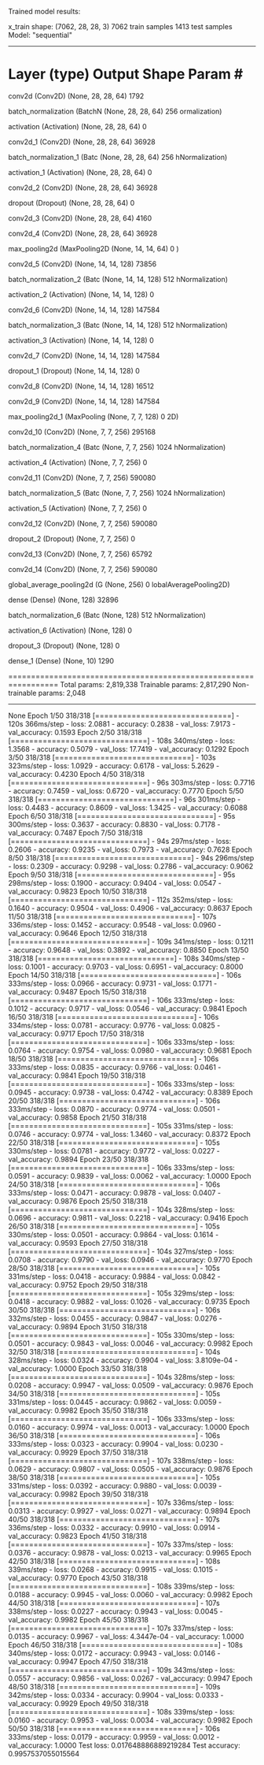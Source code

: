 Trained model results: 

x_train shape: (7062, 28, 28, 3)
7062 train samples
1413 test samples
Model: "sequential"
_________________________________________________________________
 Layer (type)                Output Shape              Param #
=================================================================
 conv2d (Conv2D)             (None, 28, 28, 64)        1792

 batch_normalization (BatchN  (None, 28, 28, 64)       256
 ormalization)

 activation (Activation)     (None, 28, 28, 64)        0

 conv2d_1 (Conv2D)           (None, 28, 28, 64)        36928

 batch_normalization_1 (Batc  (None, 28, 28, 64)       256
 hNormalization)

 activation_1 (Activation)   (None, 28, 28, 64)        0

 conv2d_2 (Conv2D)           (None, 28, 28, 64)        36928

 dropout (Dropout)           (None, 28, 28, 64)        0

 conv2d_3 (Conv2D)           (None, 28, 28, 64)        4160

 conv2d_4 (Conv2D)           (None, 28, 28, 64)        36928

 max_pooling2d (MaxPooling2D  (None, 14, 14, 64)       0
 )

 conv2d_5 (Conv2D)           (None, 14, 14, 128)       73856

 batch_normalization_2 (Batc  (None, 14, 14, 128)      512
 hNormalization)

 activation_2 (Activation)   (None, 14, 14, 128)       0

 conv2d_6 (Conv2D)           (None, 14, 14, 128)       147584

 batch_normalization_3 (Batc  (None, 14, 14, 128)      512
 hNormalization)

 activation_3 (Activation)   (None, 14, 14, 128)       0

 conv2d_7 (Conv2D)           (None, 14, 14, 128)       147584

 dropout_1 (Dropout)         (None, 14, 14, 128)       0

 conv2d_8 (Conv2D)           (None, 14, 14, 128)       16512

 conv2d_9 (Conv2D)           (None, 14, 14, 128)       147584

 max_pooling2d_1 (MaxPooling  (None, 7, 7, 128)        0
 2D)

 conv2d_10 (Conv2D)          (None, 7, 7, 256)         295168

 batch_normalization_4 (Batc  (None, 7, 7, 256)        1024
 hNormalization)

 activation_4 (Activation)   (None, 7, 7, 256)         0

 conv2d_11 (Conv2D)          (None, 7, 7, 256)         590080

 batch_normalization_5 (Batc  (None, 7, 7, 256)        1024
 hNormalization)

 activation_5 (Activation)   (None, 7, 7, 256)         0

 conv2d_12 (Conv2D)          (None, 7, 7, 256)         590080

 dropout_2 (Dropout)         (None, 7, 7, 256)         0

 conv2d_13 (Conv2D)          (None, 7, 7, 256)         65792

 conv2d_14 (Conv2D)          (None, 7, 7, 256)         590080

 global_average_pooling2d (G  (None, 256)              0
 lobalAveragePooling2D)

 dense (Dense)               (None, 128)               32896

 batch_normalization_6 (Batc  (None, 128)              512
 hNormalization)

 activation_6 (Activation)   (None, 128)               0

 dropout_3 (Dropout)         (None, 128)               0

 dense_1 (Dense)             (None, 10)                1290

=================================================================
Total params: 2,819,338
Trainable params: 2,817,290
Non-trainable params: 2,048
_________________________________________________________________
None
Epoch 1/50
318/318 [==============================] - 120s 366ms/step - loss: 2.0881 - accuracy: 0.2838 - val_loss: 7.9173 - val_accuracy: 0.1593
Epoch 2/50
318/318 [==============================] - 108s 340ms/step - loss: 1.3568 - accuracy: 0.5079 - val_loss: 17.7419 - val_accuracy: 0.1292
Epoch 3/50
318/318 [==============================] - 103s 323ms/step - loss: 1.0929 - accuracy: 0.6178 - val_loss: 5.2629 - val_accuracy: 0.4230
Epoch 4/50
318/318 [==============================] - 96s 303ms/step - loss: 0.7716 - accuracy: 0.7459 - val_loss: 0.6720 - val_accuracy: 0.7770
Epoch 5/50
318/318 [==============================] - 96s 301ms/step - loss: 0.4483 - accuracy: 0.8609 - val_loss: 1.3425 - val_accuracy: 0.6088
Epoch 6/50
318/318 [==============================] - 95s 300ms/step - loss: 0.3637 - accuracy: 0.8830 - val_loss: 0.7178 - val_accuracy: 0.7487
Epoch 7/50
318/318 [==============================] - 94s 297ms/step - loss: 0.2606 - accuracy: 0.9235 - val_loss: 0.7973 - val_accuracy: 0.7628
Epoch 8/50
318/318 [==============================] - 94s 296ms/step - loss: 0.2309 - accuracy: 0.9298 - val_loss: 0.2786 - val_accuracy: 0.9062
Epoch 9/50
318/318 [==============================] - 95s 298ms/step - loss: 0.1900 - accuracy: 0.9404 - val_loss: 0.0547 - val_accuracy: 0.9823
Epoch 10/50
318/318 [==============================] - 112s 352ms/step - loss: 0.1640 - accuracy: 0.9504 - val_loss: 0.4906 - val_accuracy: 0.8637
Epoch 11/50
318/318 [==============================] - 107s 336ms/step - loss: 0.1452 - accuracy: 0.9548 - val_loss: 0.0960 - val_accuracy: 0.9646
Epoch 12/50
318/318 [==============================] - 109s 341ms/step - loss: 0.1211 - accuracy: 0.9648 - val_loss: 0.3892 - val_accuracy: 0.8850
Epoch 13/50
318/318 [==============================] - 108s 340ms/step - loss: 0.1001 - accuracy: 0.9703 - val_loss: 0.6951 - val_accuracy: 0.8000
Epoch 14/50
318/318 [==============================] - 106s 333ms/step - loss: 0.0966 - accuracy: 0.9731 - val_loss: 0.1771 - val_accuracy: 0.9487
Epoch 15/50
318/318 [==============================] - 106s 333ms/step - loss: 0.1012 - accuracy: 0.9717 - val_loss: 0.0546 - val_accuracy: 0.9841
Epoch 16/50
318/318 [==============================] - 106s 334ms/step - loss: 0.0781 - accuracy: 0.9776 - val_loss: 0.0825 - val_accuracy: 0.9717
Epoch 17/50
318/318 [==============================] - 106s 333ms/step - loss: 0.0764 - accuracy: 0.9754 - val_loss: 0.0980 - val_accuracy: 0.9681
Epoch 18/50
318/318 [==============================] - 106s 333ms/step - loss: 0.0835 - accuracy: 0.9766 - val_loss: 0.0461 - val_accuracy: 0.9841
Epoch 19/50
318/318 [==============================] - 106s 333ms/step - loss: 0.0945 - accuracy: 0.9738 - val_loss: 0.4742 - val_accuracy: 0.8389
Epoch 20/50
318/318 [==============================] - 106s 333ms/step - loss: 0.0870 - accuracy: 0.9774 - val_loss: 0.0501 - val_accuracy: 0.9858
Epoch 21/50
318/318 [==============================] - 105s 331ms/step - loss: 0.0746 - accuracy: 0.9774 - val_loss: 1.3460 - val_accuracy: 0.8372
Epoch 22/50
318/318 [==============================] - 105s 330ms/step - loss: 0.0781 - accuracy: 0.9772 - val_loss: 0.0227 - val_accuracy: 0.9894
Epoch 23/50
318/318 [==============================] - 106s 333ms/step - loss: 0.0591 - accuracy: 0.9839 - val_loss: 0.0062 - val_accuracy: 1.0000
Epoch 24/50
318/318 [==============================] - 106s 333ms/step - loss: 0.0471 - accuracy: 0.9878 - val_loss: 0.0407 - val_accuracy: 0.9876
Epoch 25/50
318/318 [==============================] - 104s 328ms/step - loss: 0.0696 - accuracy: 0.9811 - val_loss: 0.2218 - val_accuracy: 0.9416
Epoch 26/50
318/318 [==============================] - 105s 330ms/step - loss: 0.0501 - accuracy: 0.9864 - val_loss: 0.1614 - val_accuracy: 0.9593
Epoch 27/50
318/318 [==============================] - 104s 327ms/step - loss: 0.0708 - accuracy: 0.9790 - val_loss: 0.0946 - val_accuracy: 0.9770
Epoch 28/50
318/318 [==============================] - 105s 331ms/step - loss: 0.0418 - accuracy: 0.9884 - val_loss: 0.0842 - val_accuracy: 0.9752
Epoch 29/50
318/318 [==============================] - 105s 329ms/step - loss: 0.0418 - accuracy: 0.9882 - val_loss: 0.1026 - val_accuracy: 0.9735
Epoch 30/50
318/318 [==============================] - 106s 332ms/step - loss: 0.0455 - accuracy: 0.9847 - val_loss: 0.0276 - val_accuracy: 0.9894
Epoch 31/50
318/318 [==============================] - 105s 330ms/step - loss: 0.0501 - accuracy: 0.9843 - val_loss: 0.0046 - val_accuracy: 0.9982
Epoch 32/50
318/318 [==============================] - 104s 328ms/step - loss: 0.0324 - accuracy: 0.9904 - val_loss: 3.8109e-04 - val_accuracy: 1.0000
Epoch 33/50
318/318 [==============================] - 104s 328ms/step - loss: 0.0208 - accuracy: 0.9947 - val_loss: 0.0509 - val_accuracy: 0.9876
Epoch 34/50
318/318 [==============================] - 105s 331ms/step - loss: 0.0445 - accuracy: 0.9862 - val_loss: 0.0059 - val_accuracy: 0.9982
Epoch 35/50
318/318 [==============================] - 106s 333ms/step - loss: 0.0160 - accuracy: 0.9974 - val_loss: 0.0013 - val_accuracy: 1.0000
Epoch 36/50
318/318 [==============================] - 106s 333ms/step - loss: 0.0323 - accuracy: 0.9904 - val_loss: 0.0230 - val_accuracy: 0.9929
Epoch 37/50
318/318 [==============================] - 107s 338ms/step - loss: 0.0629 - accuracy: 0.9807 - val_loss: 0.0505 - val_accuracy: 0.9876
Epoch 38/50
318/318 [==============================] - 105s 331ms/step - loss: 0.0392 - accuracy: 0.9880 - val_loss: 0.0039 - val_accuracy: 0.9982
Epoch 39/50
318/318 [==============================] - 107s 336ms/step - loss: 0.0313 - accuracy: 0.9927 - val_loss: 0.0271 - val_accuracy: 0.9894
Epoch 40/50
318/318 [==============================] - 107s 336ms/step - loss: 0.0332 - accuracy: 0.9910 - val_loss: 0.0914 - val_accuracy: 0.9823
Epoch 41/50
318/318 [==============================] - 107s 337ms/step - loss: 0.0376 - accuracy: 0.9878 - val_loss: 0.0213 - val_accuracy: 0.9965
Epoch 42/50
318/318 [==============================] - 108s 339ms/step - loss: 0.0268 - accuracy: 0.9915 - val_loss: 0.1015 - val_accuracy: 0.9770
Epoch 43/50
318/318 [==============================] - 108s 339ms/step - loss: 0.0188 - accuracy: 0.9945 - val_loss: 0.0060 - val_accuracy: 0.9982
Epoch 44/50
318/318 [==============================] - 107s 338ms/step - loss: 0.0227 - accuracy: 0.9943 - val_loss: 0.0045 - val_accuracy: 0.9982
Epoch 45/50
318/318 [==============================] - 107s 337ms/step - loss: 0.0135 - accuracy: 0.9967 - val_loss: 4.3447e-04 - val_accuracy: 1.0000
Epoch 46/50
318/318 [==============================] - 108s 340ms/step - loss: 0.0172 - accuracy: 0.9943 - val_loss: 0.0146 - val_accuracy: 0.9947
Epoch 47/50
318/318 [==============================] - 109s 343ms/step - loss: 0.0557 - accuracy: 0.9856 - val_loss: 0.0267 - val_accuracy: 0.9947
Epoch 48/50
318/318 [==============================] - 109s 342ms/step - loss: 0.0334 - accuracy: 0.9904 - val_loss: 0.0333 - val_accuracy: 0.9929
Epoch 49/50
318/318 [==============================] - 108s 339ms/step - loss: 0.0160 - accuracy: 0.9953 - val_loss: 0.0034 - val_accuracy: 0.9982
Epoch 50/50
318/318 [==============================] - 106s 333ms/step - loss: 0.0179 - accuracy: 0.9959 - val_loss: 0.0012 - val_accuracy: 1.0000
Test loss: 0.017648886889219284
Test accuracy: 0.9957537055015564



